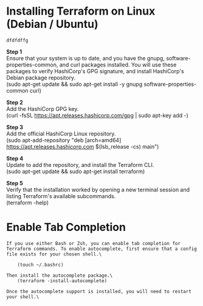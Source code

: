 # Installing Terraform on Linux (Debian / Ubuntu)
    dfdfdffg

**Step 1** \
   Ensure that your system is up to date, and you have the gnupg, software-properties-common, and curl packages installed. You will use these packages to verify HashiCorp's GPG signature, and install HashiCorp's Debian package repository.\
        (sudo apt-get update && sudo apt-get install -y gnupg software-properties-common curl)

**Step 2** \
    Add the HashiCorp GPG key.\
     (curl -fsSL https://apt.releases.hashicorp.com/gpg | sudo apt-key add -)

**Step 3** \
    Add the official HashiCorp Linux repository.\
        (sudo apt-add-repository "deb [arch=amd64] https://apt.releases.hashicorp.com $(lsb_release -cs) main")

**Step 4** \
    Update to add the repository, and install the Terraform CLI.\
       (sudo apt-get update && sudo apt-get install terraform) 

**Step 5** \
    Verify that the installation worked by opening a new terminal session and listing Terraform's available subcommands.\
        (terraform -help)


# Enable Tab Completion

    If you use either Bash or Zsh, you can enable tab completion for Terraform commands. To enable autocomplete, first ensure that a config file exists for your chosen shell.\

        (touch ~/.bashrc)

    Then install the autocomplete package.\
        (terraform -install-autocomplete)

    Once the autocomplete support is installed, you will need to restart your shell.\



